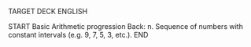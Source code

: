 TARGET DECK
ENGLISH

START
Basic
Arithmetic progression
Back: n. Sequence of numbers with constant intervals (e.g. 9, 7, 5, 3, etc.).
END
